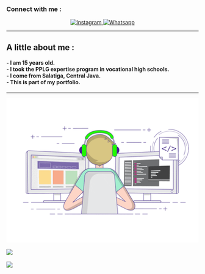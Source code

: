  <h3 align="left">Connect with me :</h3>
 <p align="center">
  <a href="https://instagram.com/onlyyvann__" target="_blank">
    <img src="https://img.shields.io/badge/instagram-%23E4405F.svg?&style=for-the-badge&logo=instagram&logoColor=white&color=071A2C" alt="Instagram"/>
  </a>
  <a href="https://wa.me/message/VVTKNIQOH4XVO1" target="_blank">
    <img src="https://img.shields.io/badge/whatsapp-%23E4405F.svg?&style=for-the-badge&logo=instagram&logoColor=white&color=071A2C" alt="Whatsapp"/>
  </a>
</p><hr>

 <h2 align="left">A little about me :</h2>
 <h4>- I am 15 years old.<br>
- I took the PPLG expertise program in vocational high schools.<br>
- I come from Salatiga, Central Java.<br>
- This is part of my portfolio.
</h4><hr>
 
<p align="center">
  <img alig src="./code.gif" />
</p>


<p align="left">
<img src="https://github-readme-stats.vercel.app/api?username=fdhlgrphy&bg_color=30,e96443,904e95&title_color=fff&text_color=fff&count_private=true&include_all_commits=true&icon_color=fff&hide_border=false&show_icons=falze" /></a>
</p> 

<!--
<p align="left">
  <a href="https://github.com/fdhlgrphy"><img src="https://github-readme-stats.vercel.app/api/top-langs?username=fdhlgrphy&bg_color=30,e96443,904e95&title_color=fff&text_color=fff&hide_border=true&hide_title=false&show_icons=true&layout=compact&langs_count=10" /></a>
</p>
-->

<p align="left">
<a href="//github.com/fdhlgrphy"><img src="https://github-readme-stats.vercel.app/api/top-langs/?username=fdhlgrphy"></a>
</p>

<!--
<h3 align="left">Listening Music</h3>
<p align="center">
  <a href="https://open.spotify.com/playlist/37i9dQZF1DX7i7SKKuAK4o?si=KwEgMrM7SbyqwuLH4ZgJdw&utm_source=copy-link" target="_blank"><img src="https://now-playing-on-spotify.vercel.app/api/spotify" alt="Spotify Now Playing" width="350"/></a>
</p>
-->
